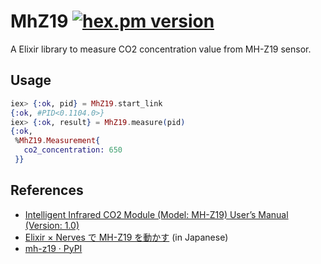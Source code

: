 # MhZ19 [![hex.pm version](https://img.shields.io/hexpm/v/mh_z19.svg)](https://hex.pm/packages/mh_z19)

A Elixir library to measure CO2 concentration value from MH-Z19 sensor.

## Usage

```elixir
iex> {:ok, pid} = MhZ19.start_link
{:ok, #PID<0.1104.0>}
iex> {:ok, result} = MhZ19.measure(pid)
{:ok,
 %MhZ19.Measurement{
   co2_concentration: 650
 }}
```

## References

* [Intelligent Infrared CO2 Module (Model: MH-Z19) User’s Manual (Version: 1.0)](https://www.winsen-sensor.com/d/files/PDF/Infrared%20Gas%20Sensor/NDIR%20CO2%20SENSOR/MH-Z19%20CO2%20Ver1.0.pdf)
* [Elixir × Nerves で MH-Z19 を動かす](https://qiita.com/katshun0307/items/4abb2d4d8e96c0ab1015) (in Japanese)
* [mh-z19 · PyPI](https://pypi.org/project/mh-z19/)
